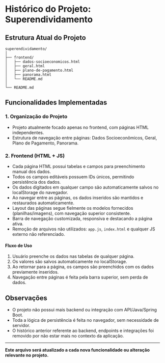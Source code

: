 # Histórico do Projeto: Superendividamento

## Estrutura Atual do Projeto

```
superendividamento/
│
├── frontend/
│   ├── dados-socioeconomicos.html
│   ├── geral.html
│   ├── plano-de-pagamento.html
│   ├── panorama.html
│   └── README.md
│
└── README.md
```

## Funcionalidades Implementadas

### 1. Organização do Projeto
- Projeto atualmente focado apenas no frontend, com páginas HTML independentes.
- Estrutura de navegação entre páginas: Dados Socioeconômicos, Geral, Plano de Pagamento, Panorama.

### 2. Frontend (HTML + JS)
- Cada página HTML possui tabelas e campos para preenchimento manual dos dados.
- Todos os campos editáveis possuem IDs únicos, permitindo persistência dos dados.
- Os dados digitados em qualquer campo são automaticamente salvos no localStorage do navegador.
- Ao navegar entre as páginas, os dados inseridos são mantidos e restaurados automaticamente.
- Layout das páginas segue fielmente os modelos fornecidos (planilhas/imagens), com navegação superior consistente.
- Barra de navegação customizada, responsiva e destacando a página ativa.
- Remoção de arquivos não utilizados: `app.js`, `index.html` e qualquer JS externo não referenciado.

#### Fluxo de Uso
1. Usuário preenche os dados nas tabelas de qualquer página.
2. Os valores são salvos automaticamente no localStorage.
3. Ao retornar para a página, os campos são preenchidos com os dados previamente inseridos.
4. Navegação entre páginas é feita pela barra superior, sem perda de dados.

## Observações
- O projeto não possui mais backend ou integração com API/Java/Spring Boot.
- Toda a lógica de persistência é feita no navegador, sem necessidade de servidor.
- O histórico anterior referente ao backend, endpoints e integrações foi removido por não estar mais no contexto da aplicação.

---

**Este arquivo será atualizado a cada nova funcionalidade ou alteração relevante no projeto.** 